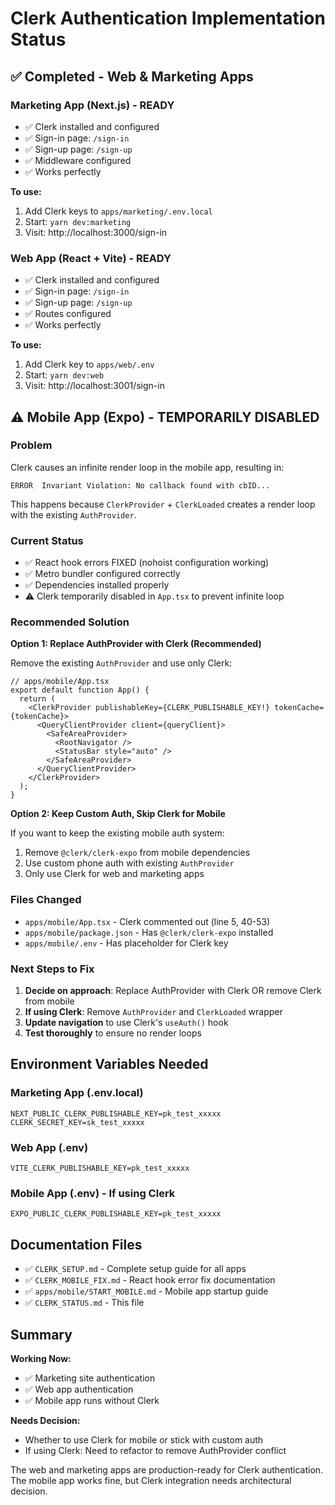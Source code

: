 # Clerk Authentication Implementation Status

## ✅ Completed - Web & Marketing Apps

### Marketing App (Next.js) - READY
- ✅ Clerk installed and configured
- ✅ Sign-in page: `/sign-in`
- ✅ Sign-up page: `/sign-up`
- ✅ Middleware configured
- ✅ Works perfectly

**To use:**
1. Add Clerk keys to `apps/marketing/.env.local`
2. Start: `yarn dev:marketing`
3. Visit: http://localhost:3000/sign-in

### Web App (React + Vite) - READY
- ✅ Clerk installed and configured
- ✅ Sign-in page: `/sign-in`
- ✅ Sign-up page: `/sign-up`
- ✅ Routes configured
- ✅ Works perfectly

**To use:**
1. Add Clerk key to `apps/web/.env`
2. Start: `yarn dev:web`
3. Visit: http://localhost:3001/sign-in

## ⚠️ Mobile App (Expo) - TEMPORARILY DISABLED

### Problem
Clerk causes an infinite render loop in the mobile app, resulting in:
```
ERROR  Invariant Violation: No callback found with cbID...
```

This happens because `ClerkProvider` + `ClerkLoaded` creates a render loop with the existing `AuthProvider`.

### Current Status
- ✅ React hook errors FIXED (nohoist configuration working)
- ✅ Metro bundler configured correctly
- ✅ Dependencies installed properly
- ⚠️ Clerk temporarily disabled in `App.tsx` to prevent infinite loop

### Recommended Solution

**Option 1: Replace AuthProvider with Clerk (Recommended)**

Remove the existing `AuthProvider` and use only Clerk:

```tsx
// apps/mobile/App.tsx
export default function App() {
  return (
    <ClerkProvider publishableKey={CLERK_PUBLISHABLE_KEY!} tokenCache={tokenCache}>
      <QueryClientProvider client={queryClient}>
        <SafeAreaProvider>
          <RootNavigator />
          <StatusBar style="auto" />
        </SafeAreaProvider>
      </QueryClientProvider>
    </ClerkProvider>
  );
}
```

**Option 2: Keep Custom Auth, Skip Clerk for Mobile**

If you want to keep the existing mobile auth system:
1. Remove `@clerk/clerk-expo` from mobile dependencies
2. Use custom phone auth with existing `AuthProvider`
3. Only use Clerk for web and marketing apps

### Files Changed
- `apps/mobile/App.tsx` - Clerk commented out (line 5, 40-53)
- `apps/mobile/package.json` - Has `@clerk/clerk-expo` installed
- `apps/mobile/.env` - Has placeholder for Clerk key

### Next Steps to Fix

1. **Decide on approach**: Replace AuthProvider with Clerk OR remove Clerk from mobile
2. **If using Clerk**: Remove `AuthProvider` and `ClerkLoaded` wrapper
3. **Update navigation** to use Clerk's `useAuth()` hook
4. **Test thoroughly** to ensure no render loops

## Environment Variables Needed

### Marketing App (.env.local)
```env
NEXT_PUBLIC_CLERK_PUBLISHABLE_KEY=pk_test_xxxxx
CLERK_SECRET_KEY=sk_test_xxxxx
```

### Web App (.env)
```env
VITE_CLERK_PUBLISHABLE_KEY=pk_test_xxxxx
```

### Mobile App (.env) - If using Clerk
```env
EXPO_PUBLIC_CLERK_PUBLISHABLE_KEY=pk_test_xxxxx
```

## Documentation Files

- ✅ `CLERK_SETUP.md` - Complete setup guide for all apps
- ✅ `CLERK_MOBILE_FIX.md` - React hook error fix documentation
- ✅ `apps/mobile/START_MOBILE.md` - Mobile app startup guide
- ✅ `CLERK_STATUS.md` - This file

## Summary

**Working Now:**
- ✅ Marketing site authentication
- ✅ Web app authentication
- ✅ Mobile app runs without Clerk

**Needs Decision:**
- Whether to use Clerk for mobile or stick with custom auth
- If using Clerk: Need to refactor to remove AuthProvider conflict

The web and marketing apps are production-ready for Clerk authentication. The mobile app works fine, but Clerk integration needs architectural decision.
